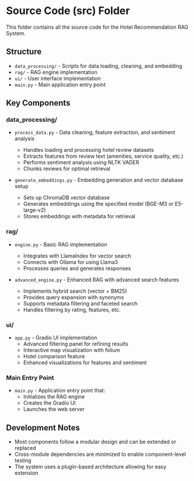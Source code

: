 # Source Code (src) Folder

This folder contains all the source code for the Hotel Recommendation RAG System.

## Structure

- `data_processing/` - Scripts for data loading, cleaning, and embedding
- `rag/` - RAG engine implementation
- `ui/` - User interface implementation
- `main.py` - Main application entry point

## Key Components

### data_processing/

- `process_data.py` - Data cleaning, feature extraction, and sentiment analysis
  - Handles loading and processing hotel review datasets
  - Extracts features from review text (amenities, service quality, etc.)
  - Performs sentiment analysis using NLTK VADER
  - Chunks reviews for optimal retrieval

- `generate_embeddings.py` - Embedding generation and vector database setup
  - Sets up ChromaDB vector database
  - Generates embeddings using the specified model (BGE-M3 or E5-large-v2)
  - Stores embeddings with metadata for retrieval

### rag/

- `engine.py` - Basic RAG implementation
  - Integrates with LlamaIndex for vector search
  - Connects with Ollama for using Llama3
  - Processes queries and generates responses

- `advanced_engine.py` - Enhanced RAG with advanced search features
  - Implements hybrid search (vector + BM25)
  - Provides query expansion with synonyms
  - Supports metadata filtering and faceted search
  - Handles filtering by rating, features, etc.

### ui/

- `app.py` - Gradio UI implementation
  - Advanced filtering panel for refining results
  - Interactive map visualization with folium
  - Hotel comparison feature
  - Enhanced visualizations for features and sentiment

### Main Entry Point

- `main.py` - Application entry point that:
  - Initializes the RAG engine
  - Creates the Gradio UI
  - Launches the web server

## Development Notes

- Most components follow a modular design and can be extended or replaced
- Cross-module dependencies are minimized to enable component-level testing
- The system uses a plugin-based architecture allowing for easy extension
